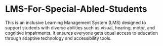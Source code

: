 # LMS-For-Special-Abled-Students
This is an inclusive Learning Management System (LMS) designed to support students with diverse abilities such as visual, hearing, motor, and cognitive impairments. It ensures everyone gets equal access to education through adaptive technology and accessibility tools.
